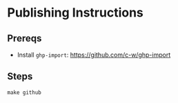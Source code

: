 # Publishing Instructions

## Prereqs
- Install `ghp-import`: https://github.com/c-w/ghp-import

## Steps

`make github`